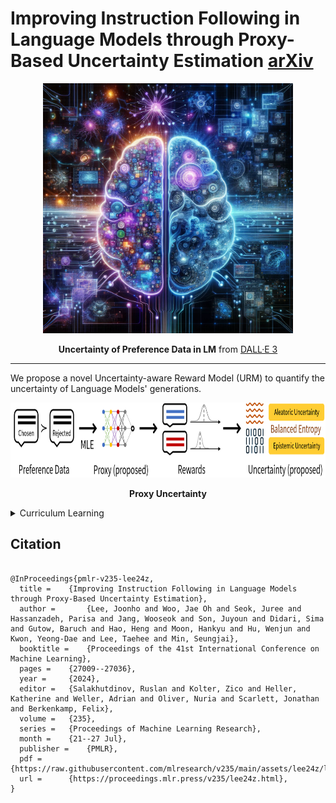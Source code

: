 # Improving Instruction Following in Language Models through Proxy-Based Uncertainty Estimation [arXiv](https://arxiv.org/abs/2405.06424)

<p align='center'>
<img src="./figure/preference_uncertainty_lm1.png"  width="400" height="400" center-align="true">
<div align="center"><b>Uncertainty of Preference Data in LM</b> from <a href="https://openai.com/dall-e-3">DALL·E 3</a></div>
</p>


----

We propose a novel Uncertainty-aware Reward Model (URM) to quantify the uncertainty of Language Models' generations.

<p align='center'>
<img src="./figure/proxy_concept.png"  width="800" height="120" center-align="true">
<div align="center"><b>Proxy Uncertainty</b></div>
</p>

<details>
<summary>Curriculum Learning</summary>

<p align='center'>
<img src="./figure/curriculum_radar.png"  width="400" height="275" center-align="true">
<div align="center"><b>Why Curriculum learning is important?</b></div>
</p>
</details>

## Citation
```

@InProceedings{pmlr-v235-lee24z,
  title = 	 {Improving Instruction Following in Language Models through Proxy-Based Uncertainty Estimation},
  author =       {Lee, Joonho and Woo, Jae Oh and Seok, Juree and Hassanzadeh, Parisa and Jang, Wooseok and Son, Juyoun and Didari, Sima and Gutow, Baruch and Hao, Heng and Moon, Hankyu and Hu, Wenjun and Kwon, Yeong-Dae and Lee, Taehee and Min, Seungjai},
  booktitle = 	 {Proceedings of the 41st International Conference on Machine Learning},
  pages = 	 {27009--27036},
  year = 	 {2024},
  editor = 	 {Salakhutdinov, Ruslan and Kolter, Zico and Heller, Katherine and Weller, Adrian and Oliver, Nuria and Scarlett, Jonathan and Berkenkamp, Felix},
  volume = 	 {235},
  series = 	 {Proceedings of Machine Learning Research},
  month = 	 {21--27 Jul},
  publisher =    {PMLR},
  pdf = 	 {https://raw.githubusercontent.com/mlresearch/v235/main/assets/lee24z/lee24z.pdf},
  url = 	 {https://proceedings.mlr.press/v235/lee24z.html},
}
```
